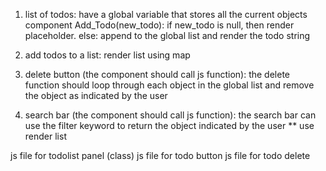 1. list of todos: have a global variable that stores all the current objects
component Add_Todo(new_todo): if new_todo is null, then render placeholder. else: append to the global list and render the todo string

2. add todos to a list: render list using map

3. delete button (the component should call js function): the delete function should loop through each object in the global list and remove the object as indicated by the user

3. search bar (the component should call js function): the search bar can use the filter keyword to return the object indicated by the user
** use render list

js file for todolist panel (class)
js file for todo button
js file for todo delete
